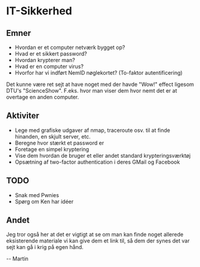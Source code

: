 IT-Sikkerhed
============

Emner
-----
* Hvordan er et computer netværk bygget op?
* Hvad er et sikkert password?
* Hvordan krypterer man?
* Hvad er en computer virus?
* Hvorfor har vi indført NemID nøglekortet? (To-faktor autentificering)


Det kunne være ret sejt at have noget med der havde "Wow!" effect
ligesom DTU's "ScienceShow". F.eks. hvor man viser dem hvor nemt det
er at overtage en anden computer.


Aktiviter
---------
 * Lege med grafiske udgaver af nmap, traceroute osv. til at finde hinanden,
    en skjult server, etc.
 * Beregne hvor stærkt et password er
 * Foretage en simpel kryptering
 * Vise dem hvordan de bruger et eller andet standard krypteringsværktøj
 * Opsætning af two-factor authentication i deres GMail og Facebook


TODO
----
 * Snak med Pwnies
 * Spørg om Ken har idéer
 

Andet
-----
Jeg tror også her at det er vigtigt at se om man kan finde noget
allerede eksisterende materiale vi kan give dem et link til, så dem
der synes det var sejt kan gå i krig på egen hånd.
 
 -- Martin
